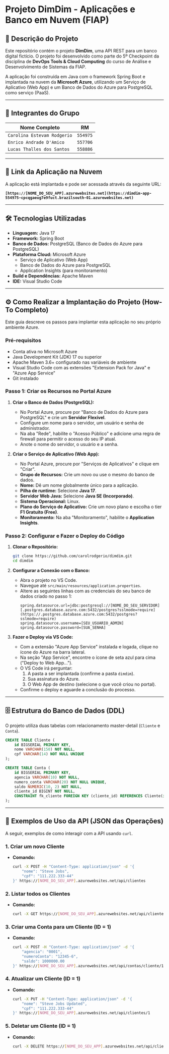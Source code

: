 # Projeto DimDim - Aplicações e Banco em Nuvem (FIAP)

## 📖 Descrição do Projeto

Este repositório contém o projeto **DimDim**, uma API REST para um banco digital fictício. O projeto foi desenvolvido como parte do 5º Checkpoint da disciplina de **DevOps Tools & Cloud Computing** do curso de Análise e Desenvolvimento de Sistemas da FIAP.

A aplicação foi construída em Java com o framework Spring Boot e implantada na nuvem da **Microsoft Azure**, utilizando um Serviço de Aplicativo (Web App) e um Banco de Dados do Azure para PostgreSQL como serviço (PaaS).

---

## 👥 Integrantes do Grupo

| Nome Completo     | RM      |
| ----------------- | ------- |
| `Carolina Estevam Rodgerio` | `554975` |
| `Enrico Andrade D'Amico` | `557706` |
| `Lucas Thalles dos Santos` | `558886` |

---

## 🚀 Link da Aplicação na Nuvem

A aplicação está implantada e pode ser acessada através da seguinte URL:

**`[https://[NOME_DO_SEU_APP].azurewebsites.net](https://dimdim-app-554975-cpcqgaeug7e9fuct.brazilsouth-01.azurewebsites.net)`**

---

## 🛠️ Tecnologias Utilizadas

* **Linguagem:** Java 17
* **Framework:** Spring Boot
* **Banco de Dados:** PostgreSQL (Banco de Dados do Azure para PostgreSQL)
* **Plataforma Cloud:** Microsoft Azure
    * Serviço de Aplicativo (Web App)
    * Banco de Dados do Azure para PostgreSQL
    * Application Insights (para monitoramento)
* **Build e Dependências:** Apache Maven
* **IDE:** Visual Studio Code

---

## ⚙️ Como Realizar a Implantação do Projeto (How-To Completo)

Este guia descreve os passos para implantar esta aplicação no seu próprio ambiente Azure.

### Pré-requisitos

* Conta ativa no Microsoft Azure
* Java Development Kit (JDK) 17 ou superior
* Apache Maven 3.6+ configurado nas variáveis de ambiente
* Visual Studio Code com as extensões "Extension Pack for Java" e "Azure App Service"
* Git instalado

### Passo 1: Criar os Recursos no Portal Azure

1.  **Criar o Banco de Dados (PostgreSQL):**
    * No Portal Azure, procure por "Banco de Dados do Azure para PostgreSQL" e crie um **Servidor Flexível**.
    * Configure um nome para o servidor, um usuário e senha de administrador.
    * Na aba "Rede", habilite o "Acesso Público" e adicione uma regra de firewall para permitir o acesso do seu IP atual.
    * Anote o nome do servidor, o usuário e a senha.

2.  **Criar o Serviço de Aplicativo (Web App):**
    * No Portal Azure, procure por "Serviços de Aplicativos" e clique em "Criar".
    * **Grupo de Recursos:** Crie um novo ou use o mesmo do banco de dados.
    * **Nome:** Dê um nome globalmente único para a aplicação.
    * **Pilha de runtime:** Selecione **Java 17**.
    * **Servidor Web Java:** Selecione **Java SE (Incorporado)**.
    * **Sistema Operacional:** Linux.
    * **Plano do Serviço de Aplicativo:** Crie um novo plano e escolha o tier **F1 Gratuito (Free)**.
    * **Monitoramento:** Na aba "Monitoramento", habilite o **Application Insights**.

### Passo 2: Configurar e Fazer o Deploy do Código

1.  **Clonar o Repositório:**
    ```sh
    git clone https://github.com/carolrodgerio/dimdim.git
    cd dimdim
    ```

2.  **Configurar a Conexão com o Banco:**
    * Abra o projeto no VS Code.
    * Navegue até `src/main/resources/application.properties`.
    * Altere as seguintes linhas com as credenciais do seu banco de dados criado no passo 1:
        ```properties
        spring.datasource.url=jdbc:postgresql://[NOME_DO_SEU_SERVIDOR][.postgres.database.azure.com:5432/postgres?sslmode=require](https://.postgres.database.azure.com:5432/postgres?sslmode=require)
        spring.datasource.username=[SEU_USUARIO_ADMIN]
        spring.datasource.password=[SUA_SENHA]
        ```

3.  **Fazer o Deploy via VS Code:**
    * Com a extensão "Azure App Service" instalada e logada, clique no ícone do Azure na barra lateral.
    * Na seção "App Service", encontre o ícone de seta azul para cima ("Deploy to Web App...").
    * O VS Code irá perguntar:
        1.  A pasta a ser implantada (confirme a pasta `dimdim`).
        2.  Sua assinatura do Azure.
        3.  O Web App de destino (selecione o que você criou no portal).
    * Confirme o deploy e aguarde a conclusão do processo.

---

## 🗄️ Estrutura do Banco de Dados (DDL)

O projeto utiliza duas tabelas com relacionamento master-detail (`Cliente` e `Conta`).

```sql
CREATE TABLE Cliente (
    id BIGSERIAL PRIMARY KEY,
    nome VARCHAR(150) NOT NULL,
    cpf VARCHAR(14) NOT NULL UNIQUE
);

CREATE TABLE Conta (
    id BIGSERIAL PRIMARY KEY,
    agencia VARCHAR(10) NOT NULL,
    numero_conta VARCHAR(20) NOT NULL UNIQUE,
    saldo NUMERIC(10, 2) NOT NULL,
    cliente_id BIGINT NOT NULL,
    CONSTRAINT fk_cliente FOREIGN KEY (cliente_id) REFERENCES Cliente(id)
);
```

---

## 🔌 Exemplos de Uso da API (JSON das Operações)

A seguir, exemplos de como interagir com a API usando `curl`.

### 1. Criar um novo Cliente

* **Comando:**
    ```sh
    curl -X POST -H "Content-Type: application/json" -d '{
        "nome": "Steve Jobs",
        "cpf": "111.222.333-44"
    }' https://[NOME_DO_SEU_APP].azurewebsites.net/api/clientes
    ```

### 2. Listar todos os Clientes

* **Comando:**
    ```sh
    curl -X GET https://[NOME_DO_SEU_APP].azurewebsites.net/api/clientes
    ```

### 3. Criar uma Conta para um Cliente (ID = 1)

* **Comando:**
    ```sh
    curl -X POST -H "Content-Type: application/json" -d '{
        "agencia": "0001",
        "numeroConta": "12345-6",
        "saldo": 1000000.00
    }' https://[NOME_DO_SEU_APP].azurewebsites.net/api/contas/cliente/1
    ```

### 4. Atualizar um Cliente (ID = 1)

* **Comando:**
    ```sh
    curl -X PUT -H "Content-Type: application/json" -d '{
        "nome": "Steve Jobs Updated",
        "cpf": "111.222.333-44"
    }' https://[NOME_DO_SEU_APP].azurewebsites.net/api/clientes/1
    ```

### 5. Deletar um Cliente (ID = 1)

* **Comando:**
    ```sh
    curl -X DELETE https://[NOME_DO_SEU_APP].azurewebsites.net/api/clientes/1
    ```
